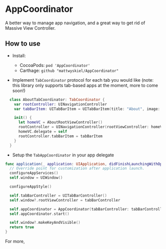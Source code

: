 # AppCoordinator

A better way to manage app navigation, and a great way to get rid of Massive View Controller.

## How to use

- Install:
  - CocoaPods: `pod 'AppCoordinator'`
  - Carthage: `github "mattwyskiel/AppCoordinator"`


- Implement `TabCoordinator` protocol for each tab you would like (note: this library only supports tab-based apps at the moment, more to come soon!)

```swift
  class AboutTabCoordinator: TabCoordinator {
    var rootController: UINavigationController
    var tabBarItem: UITabBarItem = UITabBarItem(title: "About", image: UIImage(named: "AboutTabBarIcon"), selectedImage: UIImage(named: "AboutTabBarIcon_Filled")

    init() {
      let homeVC = AboutRootViewController()
      rootController = UINavigationController(rootViewController: homeVC)
      homeVC.delegate = self
      rootController.tabBarItem = tabBarItem
    }   
  }
```

- Setup the `TabAppCoordinator` in your app delegate

```swift
func application(_ application: UIApplication, didFinishLaunchingWithOptions launchOptions: [NSObject: AnyObject]?) -> Bool {
  // Override point for customization after application launch.
  configureAppServices()
  self.window = UIWindow()

  configureAppStyle()

  self.tabBarController = UITabBarController()
  self.window?.rootViewController = tabBarController

  self.appCoordinator = AppCoordinator(tabBarController: tabBarController)
  self.appCoordinator.start()

  self.window?.makeKeyAndVisible()
  return true
}
```

For more,
